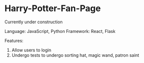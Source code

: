 # Harry-Potter-Fan-Page
Currently under construction

Language: JavaScript, Python
Framework: React, Flask

Features:
1. Allow users to login
2. Undergo tests to undergo sorting hat, magic wand, patron saint
